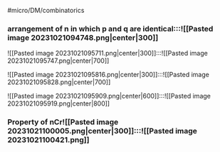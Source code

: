 #micro/DM/combinatorics

### arrangement of n in which p and q are identical:::![[Pasted image 20231021094748.png|center|300]] <!--SR:!2000-01-01,1,250!2023-10-26,4,270-->


![[Pasted image 20231021095711.png|center|300]]:::![[Pasted image 20231021095747.png|center|700]]


![[Pasted image 20231021095816.png|center|300]]:::![[Pasted image 20231021095828.png|center|700]] <!--SR:!2023-10-26,4,270!2000-01-01,1,250-->


![[Pasted image 20231021095909.png|center|600]]:::![[Pasted image 20231021095919.png|center|800]]

### Property of nCr![[Pasted image 20231021100005.png|center|300]]:::![[Pasted image 20231021100421.png]]